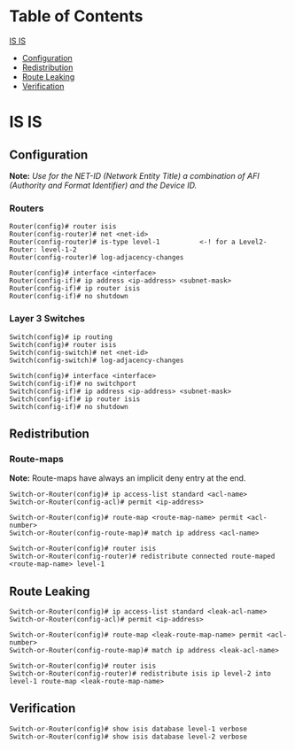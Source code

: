 # Table of Contents

[IS IS](#is-is)
* [Configuration](#configuration)
* [Redistribution](#redistribution)
* [Route Leaking](#route-leaking)
* [Verification](#verification)



# IS IS
## Configuration
**Note:** _Use for the NET-ID (Network Entity Title) a combination of AFI (Authority and Format Identifier) and the Device ID._
### Routers
```
Router(config)# router isis
Router(config-router)# net <net-id>
Router(config-router)# is-type level-1          <-! for a Level2-Router: level-1-2
Router(config-router)# log-adjacency-changes

Router(config)# interface <interface>
Router(config-if)# ip address <ip-address> <subnet-mask>
Router(config-if)# ip router isis
Router(config-if)# no shutdown
```

### Layer 3 Switches
```
Switch(config)# ip routing
Switch(config)# router isis
Switch(config-switch)# net <net-id>
Switch(config-switch)# log-adjacency-changes

Switch(config)# interface <interface>
Switch(config-if)# no switchport
Switch(config-if)# ip address <ip-address> <subnet-mask>
Switch(config-if)# ip router isis
Switch(config-if)# no shutdown
```

## Redistribution
### Route-maps
**Note:** Route-maps have always an implicit deny entry at the end.
```
Switch-or-Router(config)# ip access-list standard <acl-name>
Switch-or-Router(config-acl)# permit <ip-address>

Switch-or-Router(config)# route-map <route-map-name> permit <acl-number>
Switch-or-Router(config-route-map)# match ip address <acl-name>

Switch-or-Router(config)# router isis
Switch-or-Router(config-router)# redistribute connected route-maped <route-map-name> level-1
```

## Route Leaking
```
Switch-or-Router(config)# ip access-list standard <leak-acl-name>
Switch-or-Router(config-acl)# permit <ip-address>

Switch-or-Router(config)# route-map <leak-route-map-name> permit <acl-number>
Switch-or-Router(config-route-map)# match ip address <leak-acl-name>

Switch-or-Router(config)# router isis
Switch-or-Router(config-router)# redistribute isis ip level-2 into level-1 route-map <leak-route-map-name>
````

## Verification
```
Switch-or-Router(config)# show isis database level-1 verbose
Switch-or-Router(config)# show isis database level-2 verbose
```